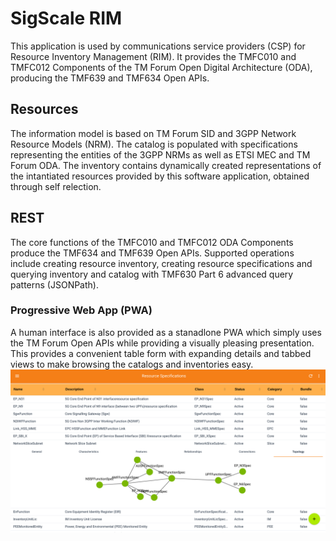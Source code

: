 # SigScale RIM
This application is used by communications service providers (CSP)
for Resource Inventory Management (RIM). It provides the TMFC010
and TMFC012 Components of the TM Forum Open Digital Architecture
(ODA), producing the TMF639 and TMF634 Open APIs.

## Resources
The information model is based on TM Forum SID and 3GPP Network
Resource Models (NRM). The catalog is populated with specifications
representing the entities of the 3GPP NRMs as well as ETSI MEC
and TM Forum ODA.  The inventory contains dynamically created
representations of the intantiated resources provided by this
software application, obtained through self relection.

## REST
The core functions of the TMFC010 and TMFC012 ODA Components
produce the TMF634 and TMF639 Open APIs. Supported operations
include creating resource inventory, creating resource
specifications and querying inventory and catalog with TMF630
Part 6 advanced query patterns (JSONPath).

### Progressive Web App (PWA)
A human interface is also provided as a stanadlone PWA which
simply uses the TM Forum Open APIs while providing a visually
pleasing presentation. This provides a convenient table form
with expanding details and tabbed views to make browsing the
catalogs and inventories easy.
![screenshot](https://raw.githubusercontent.com/sigscale/rim/master/doc/specifications.png)

